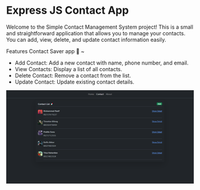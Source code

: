 # Express JS Contact App

Welcome to the Simple Contact Management System project! This is a small and straightforward application that allows you to manage your contacts. You can add, view, delete, and update contact information easily.

Features Contact Saver app 🚀 ~
- Add Contact: Add a new contact with name, phone number, and email.
- View Contacts: Display a list of all contacts.
- Delete Contact: Remove a contact from the list.
- Update Contact: Update existing contact details.

![screenshot-app](https://github.com/titosunu/contact-app/blob/main/public/img/screenshot-page.png)
